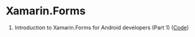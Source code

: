 # Xamarin.Forms
1. Introduction to Xamarin.Forms for Android developers (Part 1) (<a href="https://github.com/TranNgocMinh/Xamarin.Forms/tree/master/HelloWorld">Code</a>)
